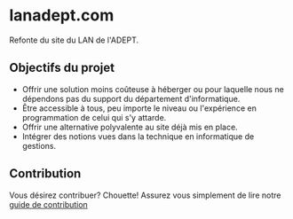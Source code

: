 # lanadept.com
Refonte du site du LAN de l'ADEPT.

## Objectifs du projet
 - Offrir une solution moins coûteuse à héberger ou pour laquelle nous ne dépendons pas du support du département d'informatique. 
 - Être accessible à tous, peu importe le niveau ou l'expérience en programmation de celui qui s'y attarde.
 - Offrir une alternative polyvalente au site déjà mis en place.
 - Intégrer des notions vues dans la technique en informatique de gestions.

## Contribution
Vous désirez contribuer? Chouette! Assurez vous simplement de lire notre [guide de contribution](https://github.com/PierreOlivierBrillant/lanadept.com/blob/master/docs/CONTRIBUTING.md)
